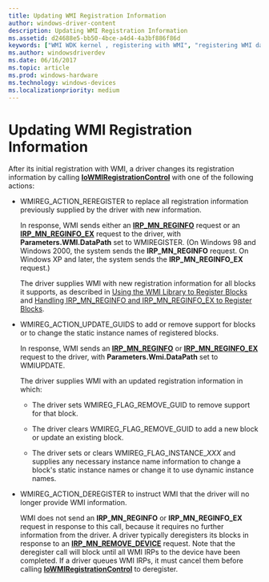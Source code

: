 ```yaml
---
title: Updating WMI Registration Information
author: windows-driver-content
description: Updating WMI Registration Information
ms.assetid: d24688e5-bb50-4bce-a4d4-4a3bf886f86d
keywords: ["WMI WDK kernel , registering with WMI", "registering WMI data providers", "data providers WDK WMI", "driver registrations WDK WMI", "event blocks WDK WMI", "blocks WDK WMI", "registering blocks", "updating WMI registration information"]
ms.author: windowsdriverdev
ms.date: 06/16/2017
ms.topic: article
ms.prod: windows-hardware
ms.technology: windows-devices
ms.localizationpriority: medium
---
```


# Updating WMI Registration Information





After its initial registration with WMI, a driver changes its registration information by calling [**IoWMIRegistrationControl**](https://msdn.microsoft.com/library/windows/hardware/ff550480) with one of the following actions:

-   WMIREG\_ACTION\_REREGISTER to replace all registration information previously supplied by the driver with new information.

    In response, WMI sends either an [**IRP\_MN\_REGINFO**](https://msdn.microsoft.com/library/windows/hardware/ff551731) request or an [**IRP\_MN\_REGINFO\_EX**](https://msdn.microsoft.com/library/windows/hardware/ff551734) request to the driver, with **Parameters.WMI.DataPath** set to WMIREGISTER. (On Windows 98 and Windows 2000, the system sends the **IRP\_MN\_REGINFO** request. On Windows XP and later, the system sends the **IRP\_MN\_REGINFO\_EX** request.)

    The driver supplies WMI with new registration information for all blocks it supports, as described in [Using the WMI Library to Register Blocks](using-the-wmi-library-to-register-blocks.md) and [Handling IRP\_MN\_REGINFO and IRP\_MN\_REGINFO\_EX to Register Blocks](handling-irp-mn-reginfo-and-irp-mn-reginfo-ex-to-register-blocks.md).

-   WMIREG\_ACTION\_UPDATE\_GUIDS to add or remove support for blocks or to change the static instance names of registered blocks.

    In response, WMI sends an [**IRP\_MN\_REGINFO**](https://msdn.microsoft.com/library/windows/hardware/ff551731) or [**IRP\_MN\_REGINFO\_EX**](https://msdn.microsoft.com/library/windows/hardware/ff551734) request to the driver, with **Parameters.Wmi.DataPath** set to WMIUPDATE.

    The driver supplies WMI with an updated registration information in which:

    -   The driver sets WMIREG\_FLAG\_REMOVE\_GUID to remove support for that block.

    -   The driver clears WMIREG\_FLAG\_REMOVE\_GUID to add a new block or update an existing block.

    -   The driver sets or clears WMIREG\_FLAG\_INSTANCE\_*XXX* and supplies any necessary instance name information to change a block's static instance names or change it to use dynamic instance names.

-   WMIREG\_ACTION\_DEREGISTER to instruct WMI that the driver will no longer provide WMI information.

    WMI does not send an **IRP\_MN\_REGINFO** or **IRP\_MN\_REGINFO\_EX** request in response to this call, because it requires no further information from the driver. A driver typically deregisters its blocks in response to an [**IRP\_MN\_REMOVE\_DEVICE**](https://msdn.microsoft.com/library/windows/hardware/ff551738) request. Note that the deregister call will block until all WMI IRPs to the device have been completed. If a driver queues WMI IRPs, it must cancel them before calling [**IoWMIRegistrationControl**](https://msdn.microsoft.com/library/windows/hardware/ff550480) to deregister.

 

 




